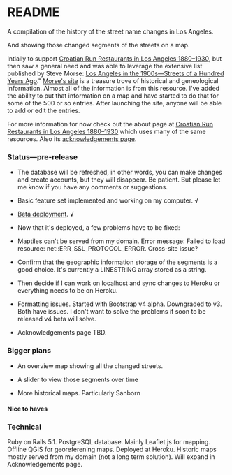 # README
A  compilation of the history of the street name changes in Los Angeles. 

And showing those changed segments  of the streets on a map.

Intially to support [Croatian Run Restaurants in Los Angeles 1880&ndash;1930](https://secure-shore-68966.herokuapp.com),
but then saw a general need and was able to leverage the extensive list published by Steve Morse: [Los Angeles in the 1900s&mdash;Streets of a Hundred Years Ago](http://stevemorse.org/census/changes/LosAngelesChanges2.htm)." [Morse's site](http://stevemorse.org/) is a treasure trove of historical and geneological information. Almost all of the information is from this resource. I've added the ability to put that information on a map and have started to do that for some of the 500 or so entries. After launching the site, anyone will be able to add or edit the entries.

For more information for now check out the about page at [Croatian Run Restaurants in Los Angeles  1880&ndash;1930](https://stark-cove-20051.herokuapp.com/about) which uses many of the same resources. Also its [acknowledgements page](https://stark-cove-20051.herokuapp.com/about).

### Status—pre-release
- The database will be refreshed, in other words, you can make changes and create accounts, but they will disappear. Be patient. But please let me know if you have any comments or suggestions.

- Basic feature set implemented and working on my computer. √

- [Beta deployment](https://stark-cove-20051.herokuapp.com/). √

- Now that it's deployed, a few problems have to be fixed: 

- Maptiles can't be served from my domain. Error message: Failed to load resource: net::ERR_SSL_PROTOCOL_ERROR. Cross-site issue?

- Confirm that the geographic information storage of the segments is a good choice. It's currently a LINESTRING array stored as a string. 

- Then decide if I can work on localhost and sync changes to Heroku or everything needs to be on Heroku.
 
- Formatting issues. Started with Bootstrap v4 alpha. Downgraded to v3. Both have issues. I don't want to solve the problems if soon to be released v4 beta will solve.

- Acknowledgements page TBD.

### Bigger plans
- An overview map showing all the changed streets. 

- A slider to view those segments over time

- More historical maps. Particularly Sanborn

#### Nice to haves


### Technical
Ruby on Rails 5.1. PostgreSQL database. Mainly Leaflet.js for mapping. Offline QGIS for georeferening maps. Deployed at Heroku. Historic maps mostly served from my domain (not a long term solution). Will expand in Acknowledgements page.
 
